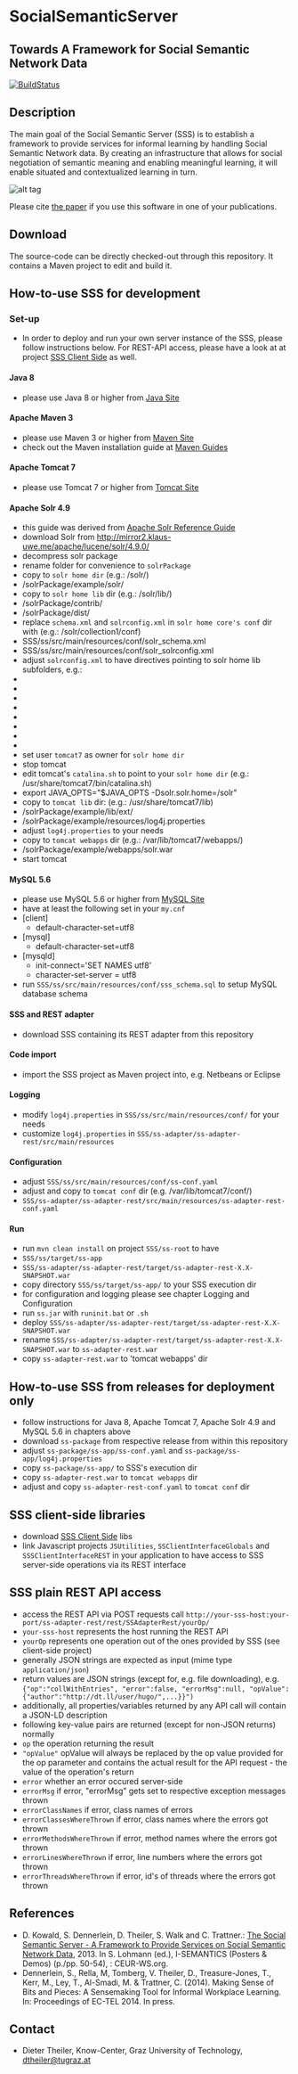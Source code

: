 SocialSemanticServer
====================
## Towards A Framework for Social Semantic Network Data
[![BuildStatus](http://layers.dbis.rwth-aachen.de/jenkins/buildStatus/icon?job=SocialSemanticServer)](http://layers.dbis.rwth-aachen.de/jenkins/job/SocialSemanticServer/)

## Description
The main goal of the Social Semantic Server (SSS) is to establish a framework to provide services for informal learning by handling Social Semantic Network data. 
By creating an infrastructure that allows for social negotiation of semantic meaning and enabling meaningful learning, it will enable situated and contextualized learning in turn.

![alt tag](https://raw.githubusercontent.com/learning-layers/SocialSemanticServer/bba6324551551b41f43e3b630e2376ecde83c807/desc.jpg)

Please cite [the paper](https://github.com/learning-layers/SocialSemanticServer#references) if you use this software in one of your publications.

## Download
The source-code can be directly checked-out through this repository. It contains a Maven project to edit and build it.

## How-to-use SSS for development
### Set-up
* In order to deploy and run your own server instance of the SSS, please follow instructions below. For REST-API access, please have a look at at project [SSS Client Side](https://github.com/learning-layers/SocialSemanticServerClientSide/) as well.

#### Java 8
* please use Java 8 or higher from [Java Site](https://java.com/en/download/index.jsp)

#### Apache Maven 3
* please use Maven 3 or higher from [Maven Site](http://maven.apache.org/download.cg)
* check out the Maven installation guide at [Maven Guides](http://maven.apache.org/guides/getting-started/maven-in-five-minutes.html)

#### Apache Tomcat 7
* please use Tomcat 7 or higher from [Tomcat Site](http://tomcat.apache.org/download-70.cgi)

#### Apache Solr 4.9
* this guide was derived from [Apache Solr Reference Guide](http://tweedo.com/mirror/apache/lucene/solr/ref-guide/apache-solr-ref-guide-4.9.pdf)
* download Solr from http://mirror2.klaus-uwe.me/apache/lucene/solr/4.9.0/ 
* decompress solr package
* rename folder for convenience to `solrPackage`
* copy to `solr home dir` (e.g.: /solr/)
 * /solrPackage/example/solr/ 
* copy to `solr home lib` dir (e.g.: /solr/lib/)
 * /solrPackage/contrib/
 * /solrPackage/dist/
* replace `schema.xml` and `solrconfig.xml` in `solr home core's conf` dir with (e.g.: /solr/collection1/conf)
 * SSS/ss/src/main/resources/conf/solr_schema.xml
 * SSS/ss/src/main/resources/conf/solr_solrconfig.xml
* adjust `solrconfig.xml` to have directives pointing to solr home lib subfolders, e.g.:
 * <lib dir="/solr/lib/contrib/extraction/lib" regex=".*\.jar" />
 * <lib dir="/solr/lib/dist/" regex="solr-cell-\d.*\.jar" />
 * <lib dir="/solr/lib/contrib/clustering/lib/" regex=".*\.jar" />
 * <lib dir="/solr/lib/dist/" regex="solr-clustering-\d.*\.jar" />
 * <lib dir="/solr/lib/contrib/langid/lib/" regex=".*\.jar" />
 * <lib dir="/solr/lib/dist/" regex="solr-langid-\d.*\.jar" />
 * <lib dir="/solr/lib/contrib/velocity/lib" regex=".*\.jar" />
 * <lib dir="/solr/lib/dist/" regex="solr-velocity-\d.*\.jar" />
* set user `tomcat7` as owner for `solr home dir`
* stop tomcat
* edit tomcat's `catalina.sh` to point to your `solr home dir` (e.g.: /usr/share/tomcat7/bin/catalina.sh)
 * export JAVA_OPTS="$JAVA_OPTS -Dsolr.solr.home=/solr"
* copy to `tomcat lib` dir: (e.g.: /usr/share/tomcat7/lib)
 * /solrPackage/example/lib/ext/
 * /solrPackage/example/resources/log4j.properties
* adjust `log4j.properties` to your needs
* copy to `tomcat webapps` dir (e.g.: /var/lib/tomcat7/webapps/)
 * /solrPackage/example/webapps/solr.war
* start tomcat

#### MySQL 5.6
* please use MySQL 5.6 or higher from [MySQL Site](http://www.mysql.com/downloads/)
* have at least the following set in your `my.cnf` 
 * [client] 
   * default-character-set=utf8
 * [mysql] 
   * default-character-set=utf8
 * [mysqld] 
   * init-connect='SET NAMES utf8'
    * character-set-server = utf8
* run `SSS/ss/src/main/resources/conf/sss_schema.sql` to setup MySQL database schema

#### SSS and REST adapter
* download SSS containing its REST adapter from this repository

#### Code import
* import the SSS project as Maven project into, e.g. Netbeans or Eclipse

#### Logging
* modify `log4j.properties` in `SSS/ss/src/main/resources/conf/` for your needs
* customize `log4j.properties` in `SSS/ss-adapter/ss-adapter-rest/src/main/resources`

#### Configuration
* adjust `SSS/ss/src/main/resources/conf/ss-conf.yaml`
* adjust and copy to `tomcat conf` dir (e.g. /var/lib/tomcat7/conf/) 
 * `SSS/ss-adapter/ss-adapter-rest/src/main/resources/ss-adapter-rest-conf.yaml`

#### Run
* run `mvn clean install` on project `SSS/ss-root` to have 
 * `SSS/ss/target/ss-app`
 * `SSS/ss-adapter/ss-adapter-rest/target/ss-adapter-rest-X.X-SNAPSHOT.war`
* copy directory `SSS/ss/target/ss-app/` to your SSS execution dir
* for configuration and logging please see chapter Logging and Configuration
* run `ss.jar` with `runinit.bat` or `.sh`
* deploy `SSS/ss-adapter/ss-adapter-rest/target/ss-adapter-rest-X.X-SNAPSHOT.war` 
 * rename `SSS/ss-adapter/ss-adapter-rest/target/ss-adapter-rest-X.X-SNAPSHOT.war` to `ss-adapter-rest.war` 
 * copy `ss-adapter-rest.war` to 'tomcat webapps' dir

## How-to-use SSS from releases for deployment only
* follow instructions for Java 8, Apache Tomcat 7, Apache Solr 4.9 and MySQL 5.6 in chapters above
* download `ss-package` from respective release from within this repository
* adjust `ss-package/ss-app/ss-conf.yaml` and `ss-package/ss-app/log4j.properties`
* copy `ss-package/ss-app/` to SSS's execution dir
* copy `ss-adapter-rest.war` to `tomcat webapps` dir
* adjust and copy `ss-adapter-rest-conf.yaml` to `tomcat conf` dir

## SSS client-side libraries
* download [SSS Client Side](https://github.com/learning-layers/SocialSemanticServerClientSide/) libs
* link Javascript projects `JSUtilities`, `SSClientInterfaceGlobals` and `SSSClientInterfaceREST` in your application to have access to SSS server-side operations via its REST interface

## SSS plain REST API access
* access the REST API via POST requests call `http://your-sss-host:your-port/ss-adapter-rest/rest/SSAdapterRest/yourOp/` 
 * `your-sss-host` represents the host running the REST API
 * `yourOp` represents one operation out of the ones provided by SSS (see client-side project)
* generally JSON strings are expected as input (mime type `application/json`)
* return values are JSON strings (except for, e.g. file downloading), e.g. `{"op":"collWithEntries", "error":false, "errorMsg":null, "opValue":{"author":"http://dt.ll/user/hugo/",...}}")`
* additionally, all properties/variables returned by any API call will contain a JSON-LD description
* following key-value pairs are returned (except for non-JSON returns) normally
 * `op` the operation returning the result
 * `"opValue"` opValue will always be replaced by the op value provided for the op parameter and contains the actual result for the API request - the value of the operation's return
 * `error` whether an error occured server-side
 * `errorMsg` if error, "errorMsg" gets set to respective exception messages thrown
 * `errorClassNames` if error, class names of errors
 * `errorClassesWhereThrown` if error, class names where the errors got thrown
 * `errorMethodsWhereThrown` if error, method names where the errors got thrown
 * `errorLinesWhereThrown` if error, line numbers where the errors got thrown
 * `errorThreadsWhereThrown` if error, id's of threads where the errors got thrown
 
## References
* D. Kowald, S. Dennerlein, D. Theiler, S. Walk and C. Trattner.: [The Social Semantic Server - A Framework to Provide Services on Social Semantic Network Data](http://ceur-ws.org/Vol-1026/paper11.pdf), 2013. In S. Lohmann (ed.), I-SEMANTICS (Posters & Demos) (p./pp. 50-54), : CEUR-WS.org.
* Dennerlein, S., Rella, M, Tomberg, V. Theiler, D., Treasure-Jones, T., Kerr, M., Ley, T., Al-Smadi, M. & Trattner, C. (2014). Making Sense of Bits and Pieces: A Sensemaking Tool for Informal Workplace Learning. In: Proceedings of EC-TEL 2014. In press.

## Contact
* Dieter Theiler, Know-Center, Graz University of Technology, dtheiler@tugraz.at

